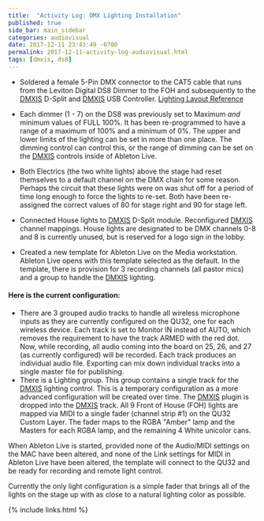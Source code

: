 ```yaml
---
title:  "Activity Log: DMX Lighting Installation"
published: true
side_bar: main_sidebar
categories: audiovisual
date: 2017-12-11 23:43:49 -0700
permalink: 2017-12-11-activity-log-audiovisual.html
tags: [dmxis, ds8]
---
```


- Soldered a female 5-Pin DMX connector to the CAT5 cable that runs from the Leviton Digital DS8 Dimmer to the FOH and subsequently to the [DMXIS](https://github.com/NewValleyChurch/Infrastructure/wiki/About-DMXIS) D-Split and [DMXIS](https://github.com/NewValleyChurch/Infrastructure/wiki/About-DMXIS) USB Controller.  [Lighting Layout Reference](https://newvalleychurch.slack.com/files/U75QP3JLU/F8BRWFCU8/lighting_system_layout_overview.pdf)  

- Each dimmer (1 - 7) on the DS8 was previously set to Maximum _and_ minimum values of FULL 100%.  It has been re-programmed to have a range of a maximum of 100% and a minimum of 0%.  The upper and lower limits of the lighting can be set in more than one place.  The dimming control can control this, or the range of dimming can be set on the [DMXIS](https://github.com/NewValleyChurch/Infrastructure/wiki/About-DMXIS) controls inside of Ableton Live.

- Both Electrics (the two white lights) above the stage had reset themselves to a default channel on the DMX chain for some reason.  Perhaps the circuit that these lights were on was shut off for a period of time long enough to force the lights to re-set. Both have been re-assigned the correct values of 80 for stage right and 90 for stage left.

- Connected House lights to [DMXIS](https://github.com/NewValleyChurch/Infrastructure/wiki/About-DMXIS) D-Split module.  Reconfigured [DMXIS](https://github.com/NewValleyChurch/Infrastructure/wiki/About-DMXIS) channel mappings.  House lights are designated to be DMX channels 0-8 and 8 is currently unused, but is reserved for a logo sign in the lobby.

- Created a new template for Ableton Live on the Media workstation.  Ableton Live opens with this template selected as the default.  In the template, there is provision for 3 recording channels (all pastor mics) and a group to handle the [DMXIS](https://github.com/NewValleyChurch/Infrastructure/wiki/About-DMXIS) lighting.

#### Here is the current configuration:

- There are 3 grouped audio tracks to handle all wireless microphone inputs as they are currently configured on the QU32, one for each wireless device.  Each track is set to Monitor IN instead of AUTO, which removes the requirement to have the track ARMED with the red dot.  Now, while recording, all audio coming into the board on 25, 26, and 27 (as currently configured) will be recorded.  Each track produces an individual audio file.  Exporting can mix down individual tracks into a single master file for publishing.
- There is a Lighting group.  This group contains a single track for the [DMXIS](https://github.com/NewValleyChurch/Infrastructure/wiki/About-DMXIS) lighting control.  This is a temporary configuration as a more advanced configuration will be created over time.  The [DMXIS](https://github.com/NewValleyChurch/Infrastructure/wiki/About-DMXIS) plugin is dropped into the [DMXIS](https://github.com/NewValleyChurch/Infrastructure/wiki/About-DMXIS) track.  All 9 Front of House (FOH) lights are mapped via MIDI to a single fader (channel strip #1) on the QU32 Custom Layer.  The fader maps to the RGBA "Amber" lamp and the Masters for each RGBA lamp, and the remaining 4 White unicolor cans.

When Ableton Live is started, provided none of the Audio/MIDI settings on the MAC have been altered, and none of the Link settings for MIDI in Ableton Live have been altered, the template will connect to the QU32 and be ready for recording and remote light control.

Currently the only light configuration is a simple fader that brings all of the lights on the stage up with as close to a natural lighting color as possible.

{% include links.html %}
